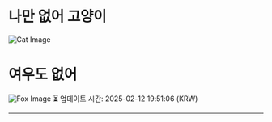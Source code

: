 
# 나만 없어 고양이

![Cat Image](https://cdn2.thecatapi.com/images/d2m.jpg)

# 여우도 없어
![Fox Image](https://randomfox.ca/images/15.jpg)
⏳ 업데이트 시간: 2025-02-12 19:51:06 (KRW)

---
